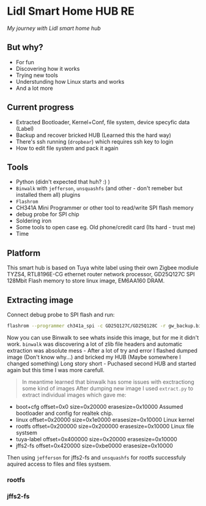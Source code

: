 # Lidl Smart Home HUB RE
_My journey with Lidl smart home hub_

## But why?

- For fun
- Discovering how it works
- Trying new tools
- Understunding how Linux starts and works
- And a lot more

## Current progress

- Extracted Bootloader, Kernel+Conf, file system, device specyfic data (Label)
- Backup and recover bricked HUB (Learned this the hard way)
- There's ssh running (`dropbear`) which requires ssh key to login
- How to edit file system and pack it again

## Tools
- Python (didn't expected that huh? :) )
- `Binwalk` with `jefferson`, `unsquashfs` (and other - don't remeber but installed them all) plugins
- `Flashrom`
- CH341A Mini Programmer or other tool to read/write SPI flash memory
- debug probe for SPI chip
- Soldering iron
- Some tools to open case eg. Old phone/credit card (Its hard - trust me)
- Time

## Platform

This smart hub is based on Tuya white label using their own Zigbee modiule TYZS4, RTL8196E-CG ethernet router network processor, GD25Q127C SPI 128Mbit Flash memory to store linux image, EM6AA160 DRAM.

## Extracting image

Connect debug probe to SPI flash and run:
```sh
flashrom --programmer ch341a_spi -c GD25Q127C/GD25Q128C -r gw_backup.bin
```

Now you can use Binwalk to see whats inside this image, but for me it didn't work.
`binwalk` was discovering a lot of zlib file headers and automatic extraction was absolute mess - After a lot of try and error I flashed dumped image (Don't know why...) and bricked my HUB (Maybe somewhere I changed something)
Long story short - Puchased second HUB and started again but this time I was more carefull.
>In meantime learned that binwalk has some issues with exctractiong some kind of images
After dumping new image I used `extract.py` to extract individual images which gave me:
- boot+cfg offset=0x0 size=0x20000 erasesize=0x10000
Assumed bootloader and config for realtek chip.
- linux offset=0x20000 size=0x1e0000 erasesize=0x10000
Linux kernel
- rootfs offset=0x200000 size=0x200000 erasesize=0x10000
Linux file systsem
- tuya-label offset=0x400000 size=0x20000 erasesize=0x10000
- jffs2-fs offset=0x420000 size=0xbe0000 erasesize=0x10000

Then using `jefferson` for jffs2-fs and `unsquashfs` for rootfs successfuly aquired access to files and files systsem.

### rootfs
### jffs2-fs
